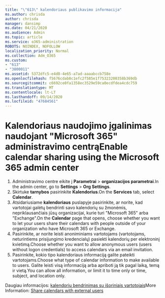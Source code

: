 ```yaml
---
title: "\"613\" kalendoriaus publikavimo informacija"
ms.author: chrisda
author: chrisda
manager: dansimp
ms.date: 04/21/2020
ms.audience: Admin
ms.topic: article
ms.service: o365-administration
ROBOTS: NOINDEX, NOFOLLOW
localization_priority: Normal
ms.collection: Adm_O365
ms.custom:
- "613"
- "3800011"
ms.assetid: 5372dfc5-e4d8-4e65-a7ad-aaaabccb758e
ms.openlocfilehash: f5676cdab8c1efc2f585e1f75323200358b369db
ms.sourcegitcommit: c6692ce0fa1358ec3529e59ca0ecdfdea4cdc759
ms.translationtype: MT
ms.contentlocale: lt-LT
ms.lasthandoff: 09/14/2020
ms.locfileid: "47684561"
---
```

# <a name="enable-calendar-sharing-using-the-microsoft-365-admin-center"></a><span data-ttu-id="f114a-102">Kalendoriaus naudojimo įgalinimas naudojant "Microsoft 365" administravimo centrą</span><span class="sxs-lookup"><span data-stu-id="f114a-102">Enable calendar sharing using the Microsoft 365 admin center</span></span>

1. <span data-ttu-id="f114a-103">Administravimo centre eikite į **Parametrai**   >   **organizacijos parametrai**.</span><span class="sxs-lookup"><span data-stu-id="f114a-103">In the admin center, go to  **Settings**  >  **Org Settings**.</span></span>
2. <span data-ttu-id="f114a-104">Skirtuke  **tarnybos**  pasirinkite  **Kalendorius**.</span><span class="sxs-lookup"><span data-stu-id="f114a-104">On the  **Services**  tab, select  **Calendar**.</span></span>
3. <span data-ttu-id="f114a-105">Atsidariusiame  **kalendoriaus**  puslapyje pasirinkite, ar norite, kad vartotojai galėtų bendrinti savo kalendorių su žmonėmis, nepriklausančiais jūsų organizacijai, kurie turi "Microsoft 365" arba "Exchange".</span><span class="sxs-lookup"><span data-stu-id="f114a-105">On the  **Calendar**  page that opens, choose whether you want to let your users share their calendars with people outside of your organization who have Microsoft 365 or Exchange.</span></span>
4. <span data-ttu-id="f114a-106">Pasirinkite, ar norite leisti anoniminiams vartotojams (vartotojams, neturintiems prisijungimo kredencialų) pasiekti kalendorių per elektroninį kvietimą.</span><span class="sxs-lookup"><span data-stu-id="f114a-106">Choose whether you want to allow anonymous users (users without logon credentials) to access calendars via an email invitation.</span></span>
5. <span data-ttu-id="f114a-107">Pasirinkite, kokio tipo kalendoriaus informaciją galite pateikti vartotojams.</span><span class="sxs-lookup"><span data-stu-id="f114a-107">Choose what type of calendar information to make available to users.</span></span> <span data-ttu-id="f114a-108">Galite leisti visą informaciją arba apriboti ją tik pagal laiką, temą ir vietą.</span><span class="sxs-lookup"><span data-stu-id="f114a-108">You can allow all information, or limit it to time only or time, subject, and location only.</span></span>

<span data-ttu-id="f114a-109">Daugiau informacijos: [kalendorių bendrinimas su išoriniais vartotojais](https://docs.microsoft.com/microsoft-365/admin/manage/share-calendars-with-external-users)</span><span class="sxs-lookup"><span data-stu-id="f114a-109">More Information: [Share calendars with external users](https://docs.microsoft.com/microsoft-365/admin/manage/share-calendars-with-external-users)</span></span>
